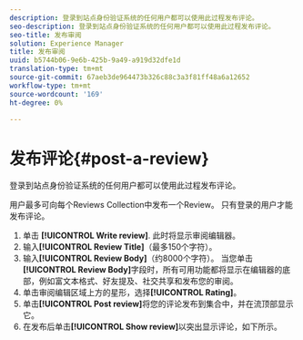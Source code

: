 ```yaml
---
description: 登录到站点身份验证系统的任何用户都可以使用此过程发布评论。
seo-description: 登录到站点身份验证系统的任何用户都可以使用此过程发布评论。
seo-title: 发布审阅
solution: Experience Manager
title: 发布审阅
uuid: b5744b06-9e6b-425b-9a49-a919d32dfe1d
translation-type: tm+mt
source-git-commit: 67aeb3de964473b326c88c3a3f81ff48a6a12652
workflow-type: tm+mt
source-wordcount: '169'
ht-degree: 0%

---
```



# 发布评论{#post-a-review}

登录到站点身份验证系统的任何用户都可以使用此过程发布评论。

用户最多可向每个Reviews Collection中发布一个Review。 只有登录的用户才能发布评论。

1. 单击 **[!UICONTROL Write review]**. 此时将显示审阅编辑器。
1. 输入&#x200B;**[!UICONTROL Review Title]**（最多150个字符）。
1. 输入&#x200B;**[!UICONTROL Review Body]**（约8000个字符）。 当您单击&#x200B;**[!UICONTROL Review Body]**&#x200B;字段时，所有可用功能都将显示在编辑器的底部，例如富文本格式、好友提及、社交共享和发布您的审阅。
1. 单击审阅编辑区域上方的星形，选择&#x200B;**[!UICONTROL Rating]**。
1. 单击&#x200B;**[!UICONTROL Post review]**&#x200B;将您的评论发布到集合中，并在流顶部显示它。
1. 在发布后单击&#x200B;**[!UICONTROL Show review]**&#x200B;以突出显示评论，如下所示。
